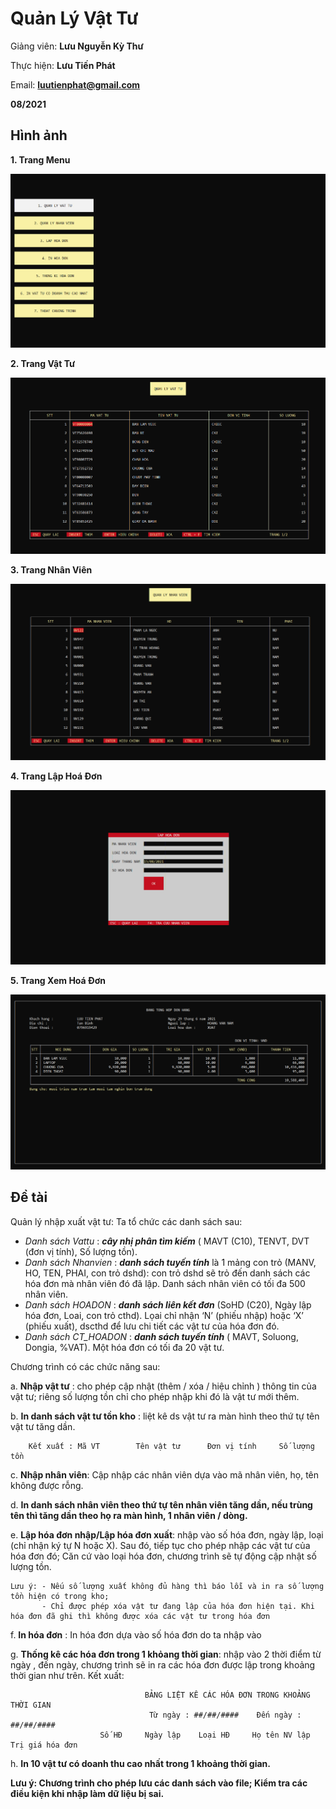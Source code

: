 # Quản Lý Vật Tư

Giảng viên: **Lưu Nguyễn Kỳ Thư**

Thực hiện: **Lưu Tiến Phát**

Email: **luutienphat@gmail.com**

**08/2021**

## Hình ảnh

**1. Trang Menu**

  ![Menu_Page](https://github.com/luutienphat/QuanLyVatTu/blob/master/Images/Menu-Page.png?raw=true)
  
**2. Trang Vật Tư**
  
  ![Product_Page](https://github.com/luutienphat/QuanLyVatTu/blob/master/Images/Product-Page.png?raw=true)
  
**3. Trang Nhân Viên**

  ![Employee_Page](https://github.com/luutienphat/QuanLyVatTu/blob/master/Images/Employee-Page.png?raw=true)
  
**4. Trang Lập Hoá Đơn**

  ![Make_Invoice_Page](https://github.com/luutienphat/QuanLyVatTu/blob/master/Images/Make-Invoice-Page.png?raw=true)
  
**5. Trang Xem Hoá Đơn**

  ![Show_Invoice_Page](https://github.com/luutienphat/QuanLyVatTu/blob/master/Images/Show-Invoice-Page.png?raw=true)

## Đề tài

  Quản lý nhập xuất vật tư: Ta tổ chức các danh sách sau:
  
   - *Danh sách Vattu* : ***cây nhị phân tìm kiếm*** ( MAVT (C10), TENVT, DVT (đơn vị tính), Số lượng tồn).
   - *Danh sách Nhanvien* : ***danh sách tuyến tính*** là 1 mảng con trỏ (MANV, HO, TEN, PHAI, con trỏ dshd): con trỏ dshd sẽ trỏ đến danh sách các hóa đơn mà nhân viên đó đã           lập. Danh sách nhân viên có tối đa 500 nhân viên.
   - *Danh sách HOADON* : ***danh sách liên kết đơn*** (SoHD (C20), Ngày lập hóa đơn, Loai,  con trỏ cthd). Lọai chỉ nhận ‘N’ (phiếu nhập) hoặc ‘X’ (phiếu xuất), dscthd để lưu        chi tiết các vật tư của hóa đơn đó.
   - *Danh sách CT_HOADON* : ***danh sách tuyến tính*** ( MAVT,  Soluong, Dongia, %VAT). Một hóa đơn có tối đa 20 vật tư.

  Chương trình có các chức năng sau:
  
   a. **Nhập vật tư** : cho phép cập nhật (thêm / xóa / hiệu chỉnh ) thông tin của vật tư; riêng số lượng tồn chỉ cho phép nhập khi đó là vật tư mới thêm.
  
   b. **In danh sách vật tư tồn kho** : liệt kê ds vật tư ra màn hình theo thứ tự tên vật tư tăng dần.  
   
        Kết xuất : Mã VT		Tên vật tư		Đơn vị tính		Số lượng tồn
  
   c. **Nhập nhân viên**: Cập nhập các nhân viên dựa vào mã nhân viên, họ, tên không được rỗng.
   
   d. **In danh sách nhân viên theo thứ tự tên nhân viên tăng dần, nếu trùng tên thì tăng dần theo họ ra màn hình, 1 nhân viên / dòng.**
  
   e. **Lập hóa đơn nhập/Lập hóa đơn xuất**: nhập vào số hóa đơn, ngày lập, loại (chỉ nhận ký tự N hoặc X). Sau đó, tiếp tục cho phép nhập các vật tư của hóa đơn đó; Căn cứ vào          loại hóa đơn, chương trình sẽ tự động cập nhật số lượng tồn.
   
    Lưu ý: - Nếu số lượng xuất không đủ hàng thì báo lỗi và in ra số lượng tồn hiện có trong kho;
           - Chỉ được phép xóa vật tư đang lập của hóa đơn hiện tại. Khi hóa đơn đã ghi thì không được xóa các vật tư trong hóa đơn
                       
   f. **In hóa đơn** : In hóa đơn dựa vào số hóa đơn do ta nhập vào
   
   g. **Thống kê các hóa đơn trong 1 khỏang thời gian**: nhập vào 2 thời điểm từ ngày , đến ngày, chương trình sẽ in ra các hóa đơn được lập trong khoảng thời gian như trên. Kết         xuất:
    
                                  BẢNG LIỆT KÊ CÁC HÓA ĐƠN TRONG KHOẢNG THỜI GIAN
                                   Từ ngày : ##/##/####    Đến ngày : ##/##/####
                        Số HĐ     Ngày lập    Loại HĐ     Họ tên NV lập     Trị giá hóa đơn
                            
   h. **In 10 vật tư có doanh thu cao nhất trong 1 khoảng thời gian.**
   
   **Lưu ý: Chương trình cho phép lưu các danh sách vào file; Kiểm tra các điều kiện khi nhập làm dữ liệu bị sai.**

